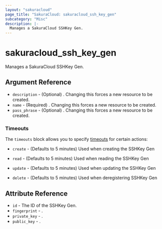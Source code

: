 ```yaml
---
layout: "sakuracloud"
page_title: "SakuraCloud: sakuracloud_ssh_key_gen"
subcategory: "Misc"
description: |-
  Manages a SakuraCloud SSHKey Gen.
---
```


# sakuracloud_ssh_key_gen

Manages a SakuraCloud SSHKey Gen.

## Argument Reference

* `description` - (Optional) . Changing this forces a new resource to be created.
* `name` - (Required) . Changing this forces a new resource to be created.
* `pass_phrase` - (Optional) . Changing this forces a new resource to be created.



### Timeouts

The `timeouts` block allows you to specify [timeouts](https://www.terraform.io/docs/configuration/resources.html#timeouts) for certain actions:

* `create` - (Defaults to 5 minutes) Used when creating the SSHKey Gen

* `read` -   (Defaults to 5 minutes) Used when reading the SSHKey Gen

* `update` - (Defaults to 5 minutes) Used when updating the SSHKey Gen

* `delete` - (Defaults to 5 minutes) Used when deregistering SSHKey Gen



## Attribute Reference

* `id` - The ID of the SSHKey Gen.
* `fingerprint` - .
* `private_key` - .
* `public_key` - .





